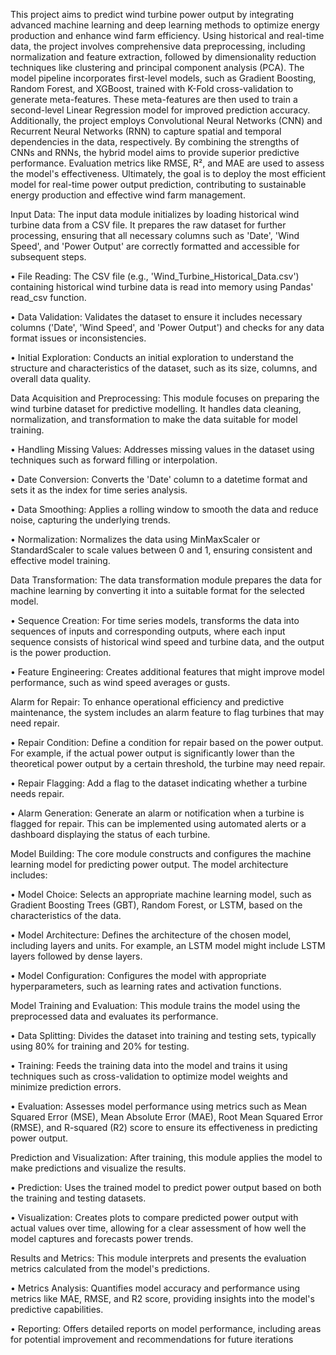 This project aims to predict wind turbine power output by integrating advanced machine learning and deep learning methods to optimize energy production and enhance wind farm efficiency. Using historical and real-time data, the project involves comprehensive data preprocessing, including normalization and feature extraction, followed by dimensionality reduction techniques like clustering and principal component analysis (PCA). The model pipeline incorporates first-level models, such as Gradient Boosting, Random Forest, and XGBoost, trained with K-Fold cross-validation to generate meta-features. These meta-features are then used to train a second-level Linear Regression model for improved prediction accuracy. Additionally, the project employs Convolutional Neural Networks (CNN) and Recurrent Neural Networks (RNN) to capture spatial and temporal dependencies in the data, respectively. By combining the strengths of CNNs and RNNs, the hybrid model aims to provide superior predictive performance. Evaluation metrics like RMSE, R², and MAE are used to assess the model's effectiveness. Ultimately, the goal is to deploy the most efficient model for real-time power output prediction, contributing to sustainable energy production and effective wind farm management.

Input Data: The input data module initializes by loading historical wind turbine data from a CSV file. It prepares the raw dataset for further processing, ensuring that all necessary columns such as 'Date', 'Wind Speed', and 'Power Output' are correctly formatted and accessible for subsequent steps.

•	File Reading: The CSV file (e.g., 'Wind_Turbine_Historical_Data.csv') containing historical wind turbine data is read into memory using Pandas' read_csv function.

•	Data Validation: Validates the dataset to ensure it includes necessary columns ('Date', 'Wind Speed', and 'Power Output') and checks for any data format issues or inconsistencies.

•	Initial Exploration: Conducts an initial exploration to understand the structure and characteristics of the dataset, such as its size, columns, and overall data quality.

Data Acquisition and Preprocessing: This module focuses on preparing the wind turbine dataset for predictive modelling. It handles data cleaning, normalization, and transformation to make the data suitable for model training.

•	Handling Missing Values: Addresses missing values in the dataset using techniques such as forward filling or interpolation.

•	Date Conversion: Converts the 'Date' column to a datetime format and sets it as the index for time series analysis.

•	Data Smoothing: Applies a rolling window to smooth the data and reduce noise, capturing the underlying trends.

•	Normalization: Normalizes the data using MinMaxScaler or StandardScaler to scale values between 0 and 1, ensuring consistent and effective model training.

Data Transformation: The data transformation module prepares the data for machine learning by converting it into a suitable format for the selected model.

•	Sequence Creation: For time series models, transforms the data into sequences of inputs and corresponding outputs, where each input sequence consists of historical wind speed and turbine data, and the output is the power production.

•	Feature Engineering: Creates additional features that might improve model performance, such as wind speed averages or gusts.

Alarm for Repair: To enhance operational efficiency and predictive maintenance, the system includes an alarm feature to flag turbines that may need repair.

•	Repair Condition: Define a condition for repair based on the power output. For example, if the actual power output is significantly lower than the theoretical power output by a certain threshold, the turbine may need repair.

•	Repair Flagging: Add a flag to the dataset indicating whether a turbine needs repair.

•	Alarm Generation: Generate an alarm or notification when a turbine is flagged for repair. This can be implemented using automated alerts or a dashboard displaying the status of each turbine.

Model Building: The core module constructs and configures the machine learning model for predicting power output. The model architecture includes:

•	Model Choice: Selects an appropriate machine learning model, such as Gradient Boosting Trees (GBT), Random Forest, or LSTM, based on the characteristics of the data.

•	Model Architecture: Defines the architecture of the chosen model, including layers and units. For example, an LSTM model might include LSTM layers followed by dense layers.

•	Model Configuration: Configures the model with appropriate hyperparameters, such as learning rates and activation functions.

Model Training and Evaluation: This module trains the model using the preprocessed data and evaluates its performance.

•	Data Splitting: Divides the dataset into training and testing sets, typically using 80% for training and 20% for testing.

•	Training: Feeds the training data into the model and trains it using techniques such as cross-validation to optimize model weights and minimize prediction errors.

•	Evaluation: Assesses model performance using metrics such as Mean Squared Error (MSE), Mean Absolute Error (MAE), Root Mean Squared Error (RMSE), and R-squared (R2) score to ensure its effectiveness in predicting power output.

Prediction and Visualization: After training, this module applies the model to make predictions and visualize the results.

•	Prediction: Uses the trained model to predict power output based on both the training and testing datasets.

•	Visualization: Creates plots to compare predicted power output with actual values over time, allowing for a clear assessment of how well the model captures and forecasts power trends.

Results and Metrics: This module interprets and presents the evaluation metrics calculated from the model's predictions.

•	Metrics Analysis: Quantifies model accuracy and performance using metrics like MAE, RMSE, and R2 score, providing insights into the model's predictive capabilities.

•	Reporting: Offers detailed reports on model performance, including areas for potential improvement and recommendations for future iterations
